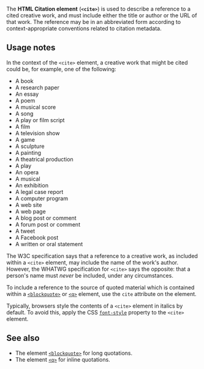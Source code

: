 <!-- <short-description> -->
The **HTML Citation element** (**`<cite>`**) is used to describe a
reference to a cited creative work, and must include either the title or
author or the URL of that work. The reference may be in an
abbreviated form according to context-appropriate conventions related to
citation metadata.
<!-- </short-description> -->

<!-- <overview> -->
<!-- </overview> -->

<!-- <usage-notes> -->


Usage notes
-----------

In the context of the `<cite>` element, a creative work that might be
cited could be, for example, one of the following:

-   A book
-   A research paper
-   An essay
-   A poem
-   A musical score
-   A song
-   A play or film script
-   A film
-   A television show
-   A game
-   A sculpture
-   A painting
-   A theatrical production
-   A play
-   An opera
-   A musical
-   An exhibition
-   A legal case report
-   A computer program
-   A web site
-   A web page
-   A blog post or comment
-   A forum post or comment
-   A tweet
-   A Facebook post
-   A written or oral statement

The W3C specification says that a reference to a
creative work, as included within a `<cite>` element, may include the
name of the work's author. However, the WHATWG specification for
`<cite>` says the opposite: that a person's name must *never* be
included, under any circumstances.

To include a reference to the source of quoted material which is
contained within a
[`<blockquote>`](/en-US/docs/Web/HTML/Element/blockquote)
or
[`<q>`](/en-US/docs/Web/HTML/Element/q)
element, use the `cite` attribute on the element.

Typically, browsers style the contents of a `<cite>` element in italics
by default. To avoid this, apply the CSS
[`font-style`](/en-US/docs/Web/CSS/font-style)
property to the `<cite>` element.
<!-- </usage-notes> -->

<!-- <accessibility-concerns> -->
<!-- </accessibility-concerns> -->
<!-- <see-also> -->

See also
--------

-   The element
    [`<blockquote>`](/en-US/docs/Web/HTML/Element/blockquote)
    for long quotations.
-   The element
    [`<q>`](/en-US/docs/Web/HTML/Element/q)
    for inline quotations.
<!-- </see-also> -->
